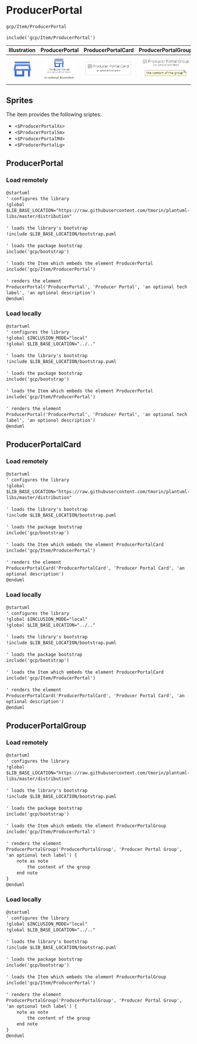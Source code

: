 # ProducerPortal


```text
gcp/Item/ProducerPortal
```

```text
include('gcp/Item/ProducerPortal')
```



| Illustration | ProducerPortal | ProducerPortalCard | ProducerPortalGroup |
| :---: | :---: | :---: | :---: |
| ![illustration for Illustration](../../gcp/Item/ProducerPortal.png) | ![illustration for ProducerPortal](../../gcp/Item/ProducerPortal.Local.png) | ![illustration for ProducerPortalCard](../../gcp/Item/ProducerPortalCard.Local.png) | ![illustration for ProducerPortalGroup](../../gcp/Item/ProducerPortalGroup.Local.png) |



## Sprites
The item provides the following sriptes:

- `<$ProducerPortalXs>`
- `<$ProducerPortalSm>`
- `<$ProducerPortalMd>`
- `<$ProducerPortalLg>`





## ProducerPortal

### Load remotely
```plantuml
@startuml
' configures the library
!global $LIB_BASE_LOCATION="https://raw.githubusercontent.com/tmorin/plantuml-libs/master/distribution"

' loads the library's bootstrap
!include $LIB_BASE_LOCATION/bootstrap.puml

' loads the package bootstrap
include('gcp/bootstrap')

' loads the Item which embeds the element ProducerPortal
include('gcp/Item/ProducerPortal')

' renders the element
ProducerPortal('ProducerPortal', 'Producer Portal', 'an optional tech label', 'an optional description')
@enduml
```

### Load locally
```plantuml
@startuml
' configures the library
!global $INCLUSION_MODE="local"
!global $LIB_BASE_LOCATION="../.."

' loads the library's bootstrap
!include $LIB_BASE_LOCATION/bootstrap.puml

' loads the package bootstrap
include('gcp/bootstrap')

' loads the Item which embeds the element ProducerPortal
include('gcp/Item/ProducerPortal')

' renders the element
ProducerPortal('ProducerPortal', 'Producer Portal', 'an optional tech label', 'an optional description')
@enduml
```

## ProducerPortalCard

### Load remotely
```plantuml
@startuml
' configures the library
!global $LIB_BASE_LOCATION="https://raw.githubusercontent.com/tmorin/plantuml-libs/master/distribution"

' loads the library's bootstrap
!include $LIB_BASE_LOCATION/bootstrap.puml

' loads the package bootstrap
include('gcp/bootstrap')

' loads the Item which embeds the element ProducerPortalCard
include('gcp/Item/ProducerPortal')

' renders the element
ProducerPortalCard('ProducerPortalCard', 'Producer Portal Card', 'an optional description')
@enduml
```

### Load locally
```plantuml
@startuml
' configures the library
!global $INCLUSION_MODE="local"
!global $LIB_BASE_LOCATION="../.."

' loads the library's bootstrap
!include $LIB_BASE_LOCATION/bootstrap.puml

' loads the package bootstrap
include('gcp/bootstrap')

' loads the Item which embeds the element ProducerPortalCard
include('gcp/Item/ProducerPortal')

' renders the element
ProducerPortalCard('ProducerPortalCard', 'Producer Portal Card', 'an optional description')
@enduml
```

## ProducerPortalGroup

### Load remotely
```plantuml
@startuml
' configures the library
!global $LIB_BASE_LOCATION="https://raw.githubusercontent.com/tmorin/plantuml-libs/master/distribution"

' loads the library's bootstrap
!include $LIB_BASE_LOCATION/bootstrap.puml

' loads the package bootstrap
include('gcp/bootstrap')

' loads the Item which embeds the element ProducerPortalGroup
include('gcp/Item/ProducerPortal')

' renders the element
ProducerPortalGroup('ProducerPortalGroup', 'Producer Portal Group', 'an optional tech label') {
    note as note
        the content of the group
    end note
}
@enduml
```

### Load locally
```plantuml
@startuml
' configures the library
!global $INCLUSION_MODE="local"
!global $LIB_BASE_LOCATION="../.."

' loads the library's bootstrap
!include $LIB_BASE_LOCATION/bootstrap.puml

' loads the package bootstrap
include('gcp/bootstrap')

' loads the Item which embeds the element ProducerPortalGroup
include('gcp/Item/ProducerPortal')

' renders the element
ProducerPortalGroup('ProducerPortalGroup', 'Producer Portal Group', 'an optional tech label') {
    note as note
        the content of the group
    end note
}
@enduml
```

